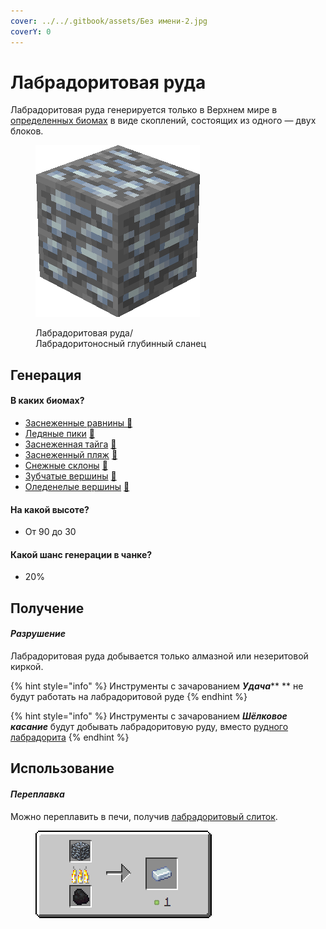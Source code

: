 ```yaml
---
cover: ../../.gitbook/assets/Без имени-2.jpg
coverY: 0
---
```


# Лабрадоритовая руда

Лабрадоритовая руда генерируется только в Верхнем мире в [определенных биомах](labradoritovaya-ruda.md#v-kakikh-biomakh) в виде скоплений, состоящих из одного — двух блоков.

<figure><img src="../../.gitbook/assets/silver_ore.gif" alt=""><figcaption><p>Лабрадоритовая руда/<br>Лабрадоритоносный глубинный сланец</p></figcaption></figure>

## Генерация

#### В каких биомах?

* [Заснеженные равнины](https://minecraft.fandom.com/ru/wiki/%D0%97%D0%B0%D1%81%D0%BD%D0%B5%D0%B6%D0%B5%D0%BD%D0%BD%D1%8B%D0%B5\_%D1%80%D0%B0%D0%B2%D0%BD%D0%B8%D0%BD%D1%8B)[ 🔗](https://minecraft.fandom.com/ru/wiki/%D0%A2%D1%91%D0%BF%D0%BB%D1%8B%D0%B9\_%D0%BE%D0%BA%D0%B5%D0%B0%D0%BD)
* [Ледяные пики](https://minecraft.fandom.com/ru/wiki/%D0%9B%D0%B5%D0%B4%D1%8F%D0%BD%D1%8B%D0%B5\_%D0%BF%D0%B8%D0%BA%D0%B8) [🔗](https://minecraft.fandom.com/ru/wiki/%D0%A2%D1%91%D0%BF%D0%BB%D1%8B%D0%B9\_%D0%BE%D0%BA%D0%B5%D0%B0%D0%BD)
* [Заснеженная тайга](https://minecraft.fandom.com/ru/wiki/%D0%97%D0%B0%D1%81%D0%BD%D0%B5%D0%B6%D0%B5%D0%BD%D0%BD%D0%B0%D1%8F\_%D1%82%D0%B0%D0%B9%D0%B3%D0%B0) [🔗](https://minecraft.fandom.com/ru/wiki/%D0%A2%D1%91%D0%BF%D0%BB%D1%8B%D0%B9\_%D0%BE%D0%BA%D0%B5%D0%B0%D0%BD)
* [Заснеженный пляж](https://minecraft.fandom.com/ru/wiki/%D0%97%D0%B0%D1%81%D0%BD%D0%B5%D0%B6%D0%B5%D0%BD%D0%BD%D1%8B%D0%B9\_%D0%BF%D0%BB%D1%8F%D0%B6) [🔗](https://minecraft.fandom.com/ru/wiki/%D0%A2%D1%91%D0%BF%D0%BB%D1%8B%D0%B9\_%D0%BE%D0%BA%D0%B5%D0%B0%D0%BD)
* [Снежные склоны](https://minecraft.fandom.com/ru/wiki/%D0%A1%D0%BD%D0%B5%D0%B6%D0%BD%D1%8B%D0%B5\_%D1%81%D0%BA%D0%BB%D0%BE%D0%BD%D1%8B) [🔗](https://minecraft.fandom.com/ru/wiki/%D0%A2%D1%91%D0%BF%D0%BB%D1%8B%D0%B9\_%D0%BE%D0%BA%D0%B5%D0%B0%D0%BD)
* [Зубчатые вершины](https://minecraft.fandom.com/ru/wiki/%D0%97%D1%83%D0%B1%D1%87%D0%B0%D1%82%D1%8B%D0%B5\_%D0%B2%D0%B5%D1%80%D1%88%D0%B8%D0%BD%D1%8B) [🔗](https://minecraft.fandom.com/ru/wiki/%D0%A2%D1%91%D0%BF%D0%BB%D1%8B%D0%B9\_%D0%BE%D0%BA%D0%B5%D0%B0%D0%BD)
* [Оледенелые вершины](https://minecraft.fandom.com/ru/wiki/%D0%9E%D0%BB%D0%B5%D0%B4%D0%B5%D0%BD%D0%B5%D0%BB%D1%8B%D0%B5\_%D0%B2%D0%B5%D1%80%D1%88%D0%B8%D0%BD%D1%8B) [🔗](https://minecraft.fandom.com/ru/wiki/%D0%A2%D1%91%D0%BF%D0%BB%D1%8B%D0%B9\_%D0%BE%D0%BA%D0%B5%D0%B0%D0%BD)

#### На какой высоте?

* От 90 до 30

#### Какой шанс генерации в чанке?

* 20%

## Получение

#### _Разрушение_

Лабрадоритовая руда добывается только алмазной или незеритовой киркой.

{% hint style="info" %}
Инструменты с зачарованием _**Удача**_\*\* \*\* не будут работать на лабрадоритовой руде
{% endhint %}

{% hint style="info" %}
Инструменты с зачарованием _**Шёлковое касание**_ будут добывать лабрадоритовую руду, вместо [рудного лабрадорита](../materialy/metally-i-mineraly/rudnyi-labradorit.md)
{% endhint %}

## Использование

#### _Переплавка_

Можно переплавить в печи, получив [лабрадоритовый слиток](../materialy/metally-i-mineraly/labradoritovyi-slitok.md).

<figure><img src="../../.gitbook/assets/silver_ore_ingot_result.gif" alt=""><figcaption></figcaption></figure>
